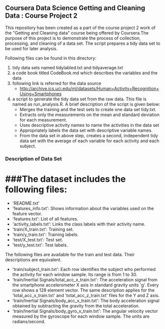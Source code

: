 ## Coursera Data Science Getting and Cleaning Data : Course Project 2
This repository has been created as a part of the course project 2 work of the "Getting and Cleaning data" course being offered by Coursera.The purpose of this project is to demonstrate the process of collection, processing, and cleaning of a data set. The script prepares a tidy data set to be used for later analysis. 

Following files can be found in this directory:
1. tidy data sets named tidylabled.txt and tidyaverage.txt
2. a code book titled CodeBook.md which describes the variables and the data
3. following link is referred for the data source 
	* http://archive.ics.uci.edu/ml/datasets/Human+Activity+Recognition+Using+Smartphones
4. a script to generate the tidy data set from the raw data. This file is named as run_analysis.R. A brief description of the script is given below:
	* Merges the training and the test sets to create one data set tidy.txt. 
	* Extracts only the measurements on the mean and standard deviation for each measurement.
	* Uses descriptive activity names to name the activities in the data set
	* Appropriately labels the data set with descriptive variable names. 
	* From the data set in above step, creates a second, independent tidy data set with the average of each variable for each activity and each subject.

### Description of Data Set 
###The dataset includes the following files:
=========================================
- 'README.txt'
- 'features_info.txt': Shows information about the variables used on the feature vector.
- 'features.txt': List of all features.
- 'activity_labels.txt': Links the class labels with their activity name.
- 'train/X_train.txt': Training set.
- 'train/y_train.txt': Training labels.
- 'test/X_test.txt': Test set.
- 'test/y_test.txt': Test labels.

The following files are available for the train and test data. Their descriptions are equivalent. 
- 'train/subject_train.txt': Each row identifies the subject who performed the activity for each window sample. Its range is from 1 to 30. 
- 'train/Inertial Signals/total_acc_x_train.txt': The acceleration signal from the smartphone accelerometer X axis in standard gravity units 'g'. Every row shows a 128 element vector. The same description applies for the 'total_acc_x_train.txt' and 'total_acc_z_train.txt' files for the Y and Z axis. 
- 'train/Inertial Signals/body_acc_x_train.txt': The body acceleration signal obtained by subtracting the gravity from the total acceleration. 
- 'train/Inertial Signals/body_gyro_x_train.txt': The angular velocity vector measured by the gyroscope for each window sample. The units are radians/second. 